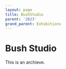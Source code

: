 ```yaml
---
layout: page
title: BushStudio
parent: '2023'
grand_parent: Exhibitions
---
```


# Bush Studio

This is an archieve.
